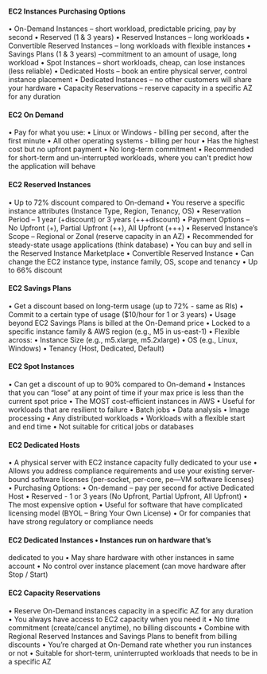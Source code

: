 #### EC2 Instances Purchasing Options
• On-Demand Instances – short workload, predictable pricing, pay by second
• Reserved (1 & 3 years)
• Reserved Instances – long workloads
• Convertible Reserved Instances – long workloads with flexible instances
• Savings Plans (1 & 3 years) –commitment to an amount of usage, long workload
• Spot Instances – short workloads, cheap, can lose instances (less reliable)
• Dedicated Hosts – book an entire physical server, control instance placement
• Dedicated Instances – no other customers will share your hardware
• Capacity Reservations – reserve capacity in a specific AZ for any duration

#### EC2 On Demand
• Pay for what you use:
• Linux or Windows - billing per second, after the first minute
• All other operating systems - billing per hour
• Has the highest cost but no upfront payment
• No long-term commitment
• Recommended for short-term and un-interrupted workloads, where
you can't predict how the application will behave

#### EC2 Reserved Instances
• Up to 72% discount compared to On-demand
• You reserve a specific instance attributes (Instance Type, Region, Tenancy, OS)
• Reservation Period – 1 year (+discount) or 3 years (+++discount)
• Payment Options – No Upfront (+), Partial Upfront (++), All Upfront (+++)
• Reserved Instance’s Scope – Regional or Zonal (reserve capacity in an AZ)
• Recommended for steady-state usage applications (think database)
• You can buy and sell in the Reserved Instance Marketplace
• Convertible Reserved Instance
• Can change the EC2 instance type, instance family, OS, scope and tenancy
• Up to 66% discount

#### EC2 Savings Plans
• Get a discount based on long-term usage (up to 72% - same as RIs)
• Commit to a certain type of usage ($10/hour for 1 or 3 years)
• Usage beyond EC2 Savings Plans is billed at the On-Demand price
• Locked to a specific instance family & AWS region (e.g., M5 in us-east-1)
• Flexible across:
• Instance Size (e.g., m5.xlarge, m5.2xlarge)
• OS (e.g., Linux, Windows)
• Tenancy (Host, Dedicated, Default)


#### EC2 Spot Instances
• Can get a discount of up to 90% compared to On-demand
• Instances that you can “lose” at any point of time if your max price is less than the
current spot price
• The MOST cost-efficient instances in AWS
• Useful for workloads that are resilient to failure
• Batch jobs
• Data analysis
• Image processing
• Any distributed workloads
• Workloads with a flexible start and end time
• Not suitable for critical jobs or databases

#### EC2 Dedicated Hosts
• A physical server with EC2 instance capacity fully dedicated to your use
• Allows you address compliance requirements and use your existing server- bound software licenses (per-socket, per-core, pe—VM software licenses)
• Purchasing Options:
• On-demand – pay per second for active Dedicated Host
• Reserved - 1 or 3 years (No Upfront, Partial Upfront, All Upfront)
• The most expensive option
• Useful for software that have complicated licensing model (BYOL – Bring Your Own License)
• Or for companies that have strong regulatory or compliance needs

#### EC2 Dedicated Instances • Instances run on hardware that’s
dedicated to you
• May share hardware with other
instances in same account
• No control over instance placement
(can move hardware after Stop / Start)

#### EC2 Capacity Reservations
• Reserve On-Demand instances capacity in a specific AZ for any
duration
• You always have access to EC2 capacity when you need it
• No time commitment (create/cancel anytime), no billing discounts
• Combine with Regional Reserved Instances and Savings Plans to benefit
from billing discounts
• You’re charged at On-Demand rate whether you run instances or not
• Suitable for short-term, uninterrupted workloads that needs to be in a
specific AZ

